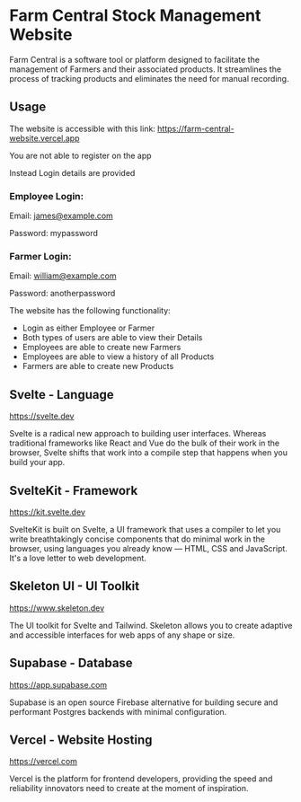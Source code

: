 # Farm Central Stock Management Website

Farm Central is a software tool or platform designed to facilitate
the management of Farmers and their associated products. It streamlines
the process of tracking products and eliminates the need for manual recording.

## Usage
The website is accessible with this link:
https://farm-central-website.vercel.app

You are not able to register on the app

Instead Login details are provided

### Employee Login: 
Email: james@example.com

Password: mypassword

### Farmer Login:
Email: william@example.com

Password: anotherpassword

The website has the following functionality:
- Login as either Employee or Farmer
- Both types of users are able to view their Details
- Employees are able to create new Farmers
- Employees are able to view a history of all Products
- Farmers are able to create new Products

## Svelte - Language
https://svelte.dev

Svelte is a radical new approach to building user interfaces. Whereas traditional frameworks like React and Vue do the bulk of their work in the browser, Svelte shifts that work into a compile step that happens when you build your app.

## SvelteKit - Framework
https://kit.svelte.dev

SvelteKit is built on Svelte, a UI framework that uses a compiler to let you write breathtakingly concise components that do minimal work in the browser, using languages you already know — HTML, CSS and JavaScript. It's a love letter to web development.

## Skeleton UI - UI Toolkit
https://www.skeleton.dev

The UI toolkit for Svelte and Tailwind.
Skeleton allows you to create adaptive and accessible interfaces for web apps of any shape or size.

## Supabase - Database
https://app.supabase.com

Supabase is an open source Firebase alternative for building secure and performant Postgres backends with minimal configuration.

## Vercel - Website Hosting
https://vercel.com

Vercel is the platform for frontend developers, providing the speed and reliability innovators need to create at the moment of inspiration.
